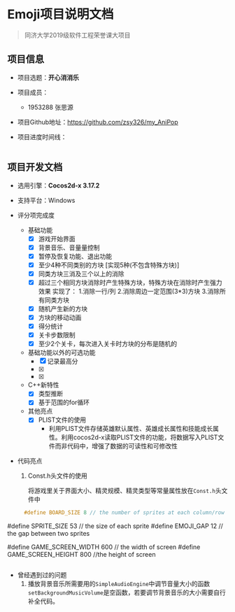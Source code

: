 # Emoji项目说明文档

> 同济大学2019级软件工程荣誉课大项目

## 项目信息

- 项目选题：**开心消消乐**

- 项目成员：

  - 1953288  张思源

- 项目Github地址：<https://github.com/zsy326/my_AniPop>

- 项目进度时间线：

  ![]()
## 项目开发文档

- 选用引擎：**Cocos2d-x 3.17.2**

- 支持平台：Windows

- 评分项完成度

  - 基础功能
    - [x] 游戏开始界面
    - [x] 背景音乐、音量量控制
    - [x] 暂停及恢复功能、退出功能
    - [x] 至少4种不同类别的方块 [实现5种(不包含特殊方块)]
    - [x] 同类方块三消及三个以上的消除
    - [x] 超过三个相同方块消除时产生特殊方块，特殊方块在消除时产生强力效果
      实现了：
        1.消除一行/列
        2.消除周边一定范围(3*3)方块
        3.消除所有同类方块
    - [x] 随机产生新的方块
    - [x] 方块的移动动画
    - [x] 得分统计
    - [x] 关卡步数限制
    - [x] 至少2个关卡，每次进入关卡时方块的分布是随机的
  
  - 基础功能以外的可选功能 
    - [x] 记录最高分
    - [x] 
    - [x] 
  - C++新特性
    - [x] 类型推断
    - [x] 基于范围的for循环
  - 其他亮点
    - [x] PLIST文件的使用
      - 利用PLIST文件存储英雄默认属性、英雄成长属性和技能成长属性。利用cocos2d-x读取PLIST文件的功能，将数据写入PLIST文件而非代码中，增强了数据的可读性和可修改性
   
- 代码亮点

  1. Const.h头文件的使用

     将游戏里关于界面大小、精灵规模、精灵类型等常量属性放在`Const.h`头文件中

  ```c++
    #define BOARD_SIZE 8 // the number of sprites at each column/row
#define SPRITE_SIZE 53 // the size of each sprite
#define EMOJI_GAP 12 // the gap between two sprites

#define GAME_SCREEN_WIDTH 600 // the width of screen
#define GAME_SCREEN_HEIGHT 800 //the height of screen
  ```

  ```

- 曾经遇到过的问题
  1. 播放背景音乐所需要用的`SimpleAudioEngine`中调节音量大小的函数` setBackgroundMusicVolume`是空函数，若要调节背景音乐的大小需要自行补全代码。

